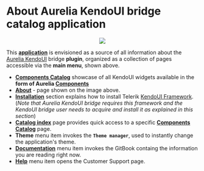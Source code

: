 # About Aurelia KendoUI bridge catalog application

<p align=center>
  <img src="https://cloud.githubusercontent.com/assets/2712405/16099996/6d180ac2-3329-11e6-941d-91767e4675bc.png"></img>
 <br>
</p>


This **[application](http://aurelia-ui-toolkits.github.io/demo-kendo)** is envisioned as a source of all information about the [Aurelia KendoUI](https://github.com/aurelia-ui-toolkits/aurelia-kendoui-bridge) bridge **plugin**, organized as a collection of pages accessible via the **main menu**, shown above.

- **[Components Catalog](http://aurelia-ui-toolkits.github.io/demo-kendo/#/samples/grid/basic-use)** showcase of all KendoUI widgets available in the **form of Aurelia [Components](http://aurelia.io/docs.html#/aurelia/framework/1.0.0-beta.1.2.4/doc/article/creating-components)**
- **[About](http://aurelia-ui-toolkits.github.io/demo-kendo/#/about)** - page shown on the image above.
- **[Installation](http://aurelia-ui-toolkits.github.io/demo-kendo/#/installation)** section explains how to install Telerik [KendoUI Framework](http://www.telerik.com/kendo-ui). (_Note that Aurelia KendoUI bridge requires this framework and the KendoUI bridge user needs to acquire and install it as explained in this section_)
- **[Catalog index](http://aurelia-ui-toolkits.github.io/demo-kendo/#/catalog-index)** page provides quick access to a specific **[Components Catalog](http://aurelia-ui-toolkits.github.io/demo-kendo/#/samples/grid/basic-use)** page.
- **Theme** menu item invokes the **`Theme manager`**, used to instantly change the application's theme.
- **[Documentation](http://aurelia-ui-toolkits.github.io/demo-kendo/#/documentation)** menu item invokes the GitBook containg the information you are reading right now.
- **[Help](http://aurelia-ui-toolkits.github.io/demo-kendo/#/help)** menu item opens the Customer Support page.




